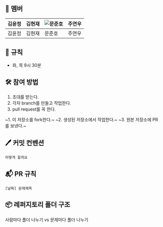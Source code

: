 ## 🐣 **멤버**

|김윤정|김현재|![문준호](https://i.namu.wiki/i/i6ZpdaKiiEf4qzrR_m9NjvBriuvWtFktDjDX-wry76CYBSssaiOpsZRTVXU20K0kDFnnoBqR9SiVkYh_akXYmQ.webp)|주연우|
|---|---|---|---|
|김윤정|김현재|문준호|주연우|
## 📌 **규칙**
- 화, 목 9시 30분

## 🛠️ **참여 방법**
1. 초대를 받는다.
2. 각자 branch를 만들고 작업한다.
3. pull request를 꼭 한다.

~1. 이 저장소를 fork한다.~
~2. 생성된 저장소에서 작업한다.~
~3. 원본 저장소에 PR를 보낸다.~


## 🖊️ **커밋 컨벤션**
```
어떻게 할까요
```

## 📬 **PR 규칙**

```
[날짜] 문제제목
```

## 📦 **레퍼지토리 폴더 구조**
사람마다 폴더 나누기 vs 문제마다 폴더 나누기
